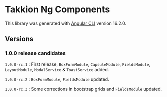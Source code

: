 # Takkion Ng Components

This library was generated with [Angular CLI](https://github.com/angular/angular-cli) version 16.2.0.

## Versions

### 1.0.0 release candidates

`1.0.0-rc.1` : First release, `BoxFormModule`, `CapsuleModule`, `FieldsModule`, `LayoutModule`, `ModalService` & `ToastService` added.

`1.0.0-rc.2` : `BoxFormModule`, `FieldsModule` updated.

`1.0.0-rc.3` : Some corrections in bootstrap grids and `FieldsModule` updated.
